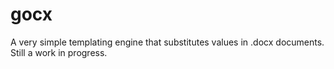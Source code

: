 # gocx

A very simple templating engine that substitutes values in .docx documents. Still a work in progress.
